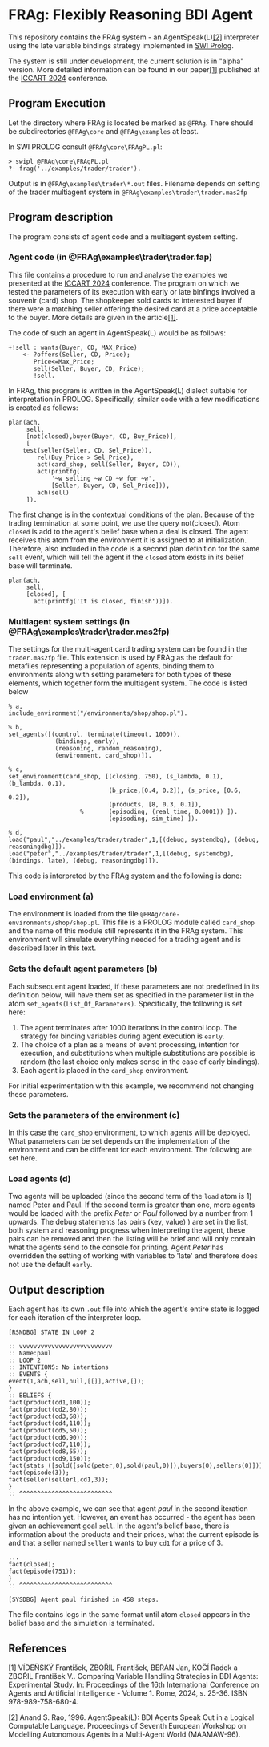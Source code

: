 # FRAg: Flexibly Reasoning BDI Agent

This repository contains the FRAg system - an AgentSpeak(L)[[2]](#2) interpreter using the late variable bindings strategy 
implemented in [SWI Prolog](https://www.swi-prolog.org/).

The system is still under development, the current solution is in "alpha" version. 
More detailed information can be found in our paper[[1]](#1) 
published at the [ICCART 2024](https://icaart.scitevents.org/) conference.

## Program Execution

Let the directory where FRAg is located be marked as `@FRAg`. There should be subdirectories 
`@FRAg\core` and `@FRAg\examples` at least.

In SWI PROLOG consult `@FRAg\core\FRAgPL.pl`:
```
> swipl @FRAg\core\FRAgPL.pl
?- frag('../examples/trader/trader').
```

Output is in `@FRAg\examples\trader\*.out` files. Filename depends on setting of the trader 
multiagent system in `@FRAg\examples\trader\trader.mas2fp`


## Program description

The program consists of agent code and a multiagent system setting.

### Agent code (in @FRAg\examples\trader\trader.fap)

This file contains a procedure to run and analyse the examples we presented at the 
[ICCART 2024](https://icaart.scitevents.org/) conference.
The program on which we tested the parameters of its execution with early or late binfings involved
a souvenir (card) shop. The shopkeeper sold cards to interested buyer if there were
a matching seller offering the desired card at a price acceptable to the buyer. More details are given 
in the article[[1]](#1).

The code of such an agent in AgentSpeak(L) would be as follows:

```
+!sell : wants(Buyer, CD, MAX_Price)
    <- ?offers(Seller, CD, Price);
       Price<=Max_Price;
       sell(Seller, Buyer, CD, Price);
       !sell.
```

In FRAg, this program is written in the AgentSpeak(L) dialect suitable for interpretation in PROLOG. 
Specifically, similar code with a few modifications is created as follows:

```          
plan(ach,
     sell,                        
     [not(closed),buyer(Buyer, CD, Buy_Price)], 
     [
	test(seller(Seller, CD, Sel_Price)),
       	rel(Buy_Price > Sel_Price),
        act(card_shop, sell(Seller, Buyer, CD)),
        act(printfg(
            '~w selling ~w CD ~w for ~w', 
            [Seller, Buyer, CD, Sel_Price])),
        ach(sell)
     ]).
```

The first change is in the contextual conditions of the plan. Because of the trading termination at some 
point, we use the query not(closed). Atom `closed` is add to the agent's belief base when a deal is closed. 
The agent receives this atom from the environment it is assigned to at initialization. Therefore, also included 
in the code is  a second plan definition for the same `sell` event, which will tell the agent if the `closed` 
atom exists in its belief base will terminate.

```
plan(ach,
     sell,                        
     [closed], [
       act(printfg('It is closed, finish'))]).
```


### Multiagent system settings (in @FRAg\examples\trader\trader.mas2fp)

The settings for the multi-agent card trading system can be found in the `trader.mas2fp` file. This extension is used 
by FRAg as the default for metafiles representing a population of agents, binding  them to environments along with 
setting parameters for both types of these elements, which together form the multiagent system.
The code is listed below

```
% a,
include_environment("/environments/shop/shop.pl").

% b,
set_agents([(control, terminate(timeout, 1000)),
             (bindings, early),
             (reasoning, random_reasoning),
             (environment, card_shop)]).		

% c,
set_environment(card_shop, [(closing, 750), (s_lambda, 0.1), (b_lambda, 0.1), 
                            (b_price,[0.4, 0.2]), (s_price, [0.6, 0.2]),
                            (products, [8, 0.3, 0.1]), 
                    %       (episoding, (real_time, 0.0001)) ]).
                            (episoding, sim_time) ]).

% d,
load("paul","../examples/trader/trader",1,[(debug, systemdbg), (debug, reasoningdbg)]).
load("peter","../examples/trader/trader",1,[(debug, systemdbg), (bindings, late), (debug, reasoningdbg)]).
```

This code is interpreted by the FRAg system and the following is done:

### Load environment (a)
The environment is loaded from the file `@FRAg/core-environments/shop/shop.pl`. This file is a PROLOG module 
called `card_shop` and the name of this module still represents it in the FRAg system. 
This environment will simulate everything needed for a trading agent and is described later in this text.

### Sets the default agent parameters (b)
Each subsequent agent loaded, if these parameters are not predefined in its definition
below, will have them set as specified in the parameter list in the atom `set_agents(List_Of_Parameters)`. 
Specifically, the following is set here:

1. The agent terminates after 1000 iterations in the control loop.
    The strategy for binding variables during agent execution is `early`.
2. The choice of a plan as a means of event processing, intention for execution, and substitutions when multiple
substitutions are possible is random (the last choice only makes sense in the case of early bindings).
3. Each agent is placed in the `card_shop` environment.

For initial experimentation with this example, we recommend not changing these parameters.

### Sets the parameters of the environment (c)
In this case the `card_shop` environment, to which agents will be deployed. 
What parameters can be set depends on the implementation of the environment and can be different for each environment. 
The following are set here.

### Load agents (d)
Two agents will be uploaded (since the second term of the `load` atom is 1) named Peter and Paul. If the second term 
is greater than one, more agents would be loaded with the prefix *Peter* or *Paul* followed by a number from 1 upwards.
The debug statements (as pairs (key, value) ) are set in the list, both system and reasoning progress when interpreting 
the agent, these pairs can be removed and then the listing will be brief and will only contain what the agents send 
to the console for printing. Agent *Peter* has overridden the setting of working with variables to 'late' 
and therefore does not use the default `early`.

##  Output description

Each agent has its own `.out` file into which the agent's entire state is logged for each iteration of 
the interpreter loop. 

```
[RSNDBG] STATE IN LOOP 2

:: vvvvvvvvvvvvvvvvvvvvvvvvvv
:: Name:paul
:: LOOP 2
:: INTENTIONS: No intentions
:: EVENTS {
event(1,ach,sell,null,[[]],active,[]);
}
:: BELIEFS {
fact(product(cd1,100));
fact(product(cd2,80));
fact(product(cd3,68));
fact(product(cd4,110));
fact(product(cd5,50));
fact(product(cd6,90));
fact(product(cd7,110));
fact(product(cd8,55));
fact(product(cd9,150));
fact(stats_([sold([sold(peter,0),sold(paul,0)]),buyers(0),sellers(0)]));
fact(episode(3));
fact(seller(seller1,cd1,3));
}
:: ^^^^^^^^^^^^^^^^^^^^^^^^^^
```

In the above example, we can see that agent *paul* in the second iteration has no intention yet. 
However, an event has occurred - the agent has been given an achievement goal `sell`. 
In the agent's belief base, there is information about the products and their prices, what the current episode is 
and that a seller named `seller1` wants to buy `cd1` for a price of 3.

```
...
fact(closed);
fact(episode(751));
}
:: ^^^^^^^^^^^^^^^^^^^^^^^^^^

[SYSDBG] Agent paul finished in 458 steps. 

```

The file contains logs in the same format until atom `closed` appears in the belief base and 
the simulation is terminated.


## References
<a id="1">[1]</a>
VÍDEŇSKÝ František, ZBOŘIL František, BERAN Jan, KOČÍ Radek a ZBOŘIL František V.. Comparing Variable Handling Strategies in BDI Agents: Experimental Study. In: Proceedings of the 16th International Conference on Agents and Artificial Intelligence - Volume 1. Rome, 2024, s. 25-36. ISBN 978-989-758-680-4.

<a id="2">[2]</a>
Anand S. Rao, 1996. AgentSpeak(L): BDI Agents Speak Out in a Logical Computable Language. Proceedings of Seventh European Workshop on Modelling Autonomous Agents in a Multi-Agent World (MAAMAW-96).
